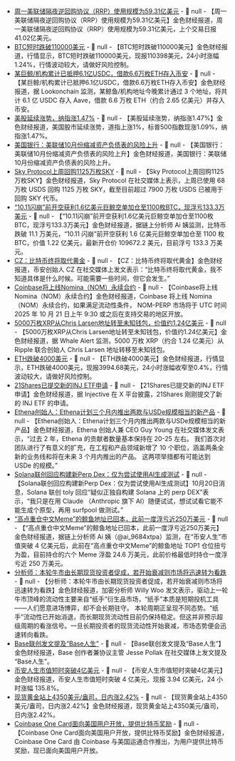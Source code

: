 - [周一美联储隔夜逆回购协议（RRP）使用规模为59.31亿美元](https://www.cls.cn/detail/2175050) - 📰 null - 【周一美联储隔夜逆回购协议（RRP）使用规模为59.31亿美元】金色财经报道，周一美联储隔夜逆回购协议（RRP）使用规模为59.31亿美元，上个交易日报41.02亿美元。
- [BTC短时跌破110000美元]() - 📰 null - 【BTC短时跌破110000美元】金色财经报道，行情显示，BTC短时跌破110000美元，现报110398美元，24小时涨幅1.24%，行情波动较大，请做好风险控制。
- [某巨鲸/机构累计已抵押6.1亿USDC，借款6.6万枚ETH存入币安](https://x.com/lookonchain/status/1980322095335874773) - 📰 null - 【某巨鲸/机构累计已抵押6.1亿USDC，借款6.6万枚ETH存入币安】金色财经报道，据 Lookonchain 监测，某鲸鱼/机构地址今晚累计通过 3 个地址，将共计 6.1 亿 USDC 存入 Aave，借款 6.6 万枚 ETH（约合 2.65 亿美元）并存入币安。
- [美股延续涨势，纳指涨1.47%]() - 📰 null - 【美股延续涨势，纳指涨1.47%】金色财经报道，美国股市延续涨势，道指上涨1%，标普500指数现涨1.09%，纳指涨1.47%。
- [美国银行：美联储10月份缩减资产负债表的风险上升](https://flash.jin10.com/detail/20251021003954131800) - 📰 null - 【美国银行：美联储10月份缩减资产负债表的风险上升】金色财经报道，美国银行：美联储10月份缩减资产负债表的风险上升。
- [Sky Protocol上周回购1125万枚SKY](https://x.com/SkyEcosystem/status/1980308920251117783) - 📰 null - 【Sky Protocol上周回购1125万枚SKY】金色财经报道，Sky Protocol 在社交媒体上表示，上周已使用 68 万枚 USDS 回购 1125 万枚 SKY，截至目前超过 7900 万枚 USDS 已被用于回购 SKY 代币。
- [“10.11闪崩”前开空获利1.6亿美元巨鲸空单加仓至1100枚BTC，现浮亏133.3万美元](https://x.com/ai_9684xtpa/status/1980304670724927633) - 📰 null - 【“10.11闪崩”前开空获利1.6亿美元巨鲸空单加仓至1100枚BTC，现浮亏133.3万美元】金色财经报道，据链上分析师 Ai 姨监测，比特币跌破 11.1 万美元，“10.11 闪崩”前开空获利 1.6 亿美元巨鲸空单加仓至 1100 枚 BTC，价值 1.22 亿美元，最新开仓价 109672.2 美元，目前浮亏 133.3 万美元。
- [CZ：比特币终将取代黄金](https://x.com/cz_binance/status/1980303362114662814) - 📰 null - 【CZ：比特币终将取代黄金】金色财经报道，币安创始人 CZ 在社交媒体上发文表示：“比特币终将取代黄金，我不知道具体是什么时候。可能需要一些时间，但它会发生。”
- [Coinbase将上线Nomina（NOM）永续合约](https://x.com/CoinbaseMarkets/status/1980303071713566888) - 📰 null - 【Coinbase将上线Nomina（NOM）永续合约】金色财经报道，Coinbase 将上线 Nomina（NOM）永续合约，如果满足流动性条件， NOM-PERP 市场将于 UTC 时间 2025 年 10 月 21 日上午 9:30 或之后在支持交易的地区开放。
- [5000万枚XRP从Chris Larsen地址转至未知钱包，价值约1.24亿美元](https://x.com/whale_alert/status/1980299090387673516) - 📰 null - 【5000万枚XRP从Chris Larsen地址转至未知钱包，价值约1.24亿美元】金色财经报道，据 Whale Alert 监测，5000 万枚 XRP（约合 1.24 亿美元）从 Ripple 联合创始人 Chris Larsen 地址转移至未知钱包。
- [ETH跌破4000美元]() - 📰 null - 【ETH跌破4000美元】金色财经报道，行情显示，ETH跌破4000美元，现报3994.68美元，24小时涨幅收窄至0.4%，行情波动较大，请做好风险控制。
- [21Shares已提交新的INJ ETF申请](https://x.com/injective/status/1980301816341606621) - 📰 null - 【21Shares已提交新的INJ ETF申请】金色财经报道，据 Injective 在 X 平台披露，21Shares 刚刚提交了新的 INJ ETF 的申请。
- [Ethena创始人：Ethena计划三个月内推出两款与USDe规模相当的新产品](https://x.com/gdog97_/status/1980291903431328192) - 📰 null - 【Ethena创始人：Ethena计划三个月内推出两款与USDe规模相当的新产品】金色财经报道，Ethena 创始人兼 CEO Guy Young 在社交媒体发文表示，“过去 2 年，Ethena 的贡献者数量基本保持在 20-25 左右。 我们首次对团队进行了有意义的扩充，在工程和产品领域新增了 10 个职位，涵盖两条全新的业务线和将在未来 3 个月内推出的产品。 这两项举措都有可能达到 USDe 的规模。”
- [Solana联创回应构建新Perp Dex：仅为尝试使用AI生成测试](https://x.com/aeyakovenko/status/1980288468094951799) - 📰 null - 【Solana联创回应构建新Perp Dex：仅为尝试使用AI生成测试】10月20日消息，Solana 联创 toly 回应“疑似正独自构建 Solana 上的 perp DEX”表示，“我只是在用 Claude （Anthropic 旗下 AI）随便试试，想试试看它能不能生成个原型，再用 surfpool 做测试。”
- [“高点重仓中文Meme”的鲸鱼地址已回本，此前一度浮亏近250万美元](https://x.com/ai_9684xtpa/status/1980293876603842755) - 📰 null - 【“高点重仓中文Meme”的鲸鱼地址已回本，此前一度浮亏近250万美元】金色财经报道，据链上分析师 Ai 姨（@ai_9684xtpa）监测，在“币安人生”市值突破 4 亿美元后，此前在“高点重仓中文Meme”的鲸鱼地址 TOP1 仓位扭亏为盈，目前持仓的六个 Meme 浮盈 24.6 万美元，此前价格最低时持仓一度浮亏近 250 万美元。
- [分析师：本轮牛市由长期现货投资者促成，若开始衰减则市场将迅速转为看跌](https://x.com/woonomic/status/1980285024508510564) - 📰 null - 【分析师：本轮牛市由长期现货投资者促成，若开始衰减则市场将迅速转为看跌】金色财经报道，加密分析师 Willy Woo 发文表示，驱动上一轮牛市顶峰的流动性主要来自“纸手”衍生品市场，“纸手”本质是短期投机工具——人们愿意进场博弈，却不会长期驻守。 
本轮周期正呈现不同态势。“纸手”流动性已开始消退，而长期现货流动性目前仍保持稳定。但这并非预示超级周期的看涨信号。一旦长期投资者的现货流动性开始衰减，市场态势便会迅速转向看跌。
- [Base联创发文提及“Base人生”](https://x.com/jessepollak/status/1980291391382319470) - 📰 null - 【Base联创发文提及“Base人生”】金色财经报道，Base 创作者兼协议主管 Jesse Pollak 在社交媒体上发文提及 “Base人生”。
- [币安人生市值短时突破4亿美元]() - 📰 null - 【币安人生市值短时突破4亿美元】金色财经报道，币安人生市值短时突破 4 亿美元，现报 3.94 亿美元，24 小时涨幅 135.8%。
- [现货黄金站上4350美元/盎司，日内涨2.42%]() - 📰 null - 【现货黄金站上4350美元/盎司，日内涨2.42%】金色财经报道，现货黄金站上4350美元/盎司，日内涨2.42%。
- [Coinbase One Card面向美国用户开放，提供比特币奖励](https://decrypt.co/344888/coinbase-one-card-opens-all-users-bitcoin-rewards) - 📰 null - 【Coinbase One Card面向美国用户开放，提供比特币奖励】金色财经报道，Coinbase One Card 由 Coinbase 与美国运通合作推出，为用户提供比特币奖励，现已面向美国用户开放。
